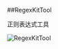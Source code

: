 ##RegexKitTool

正则表达式工具

![RegexKitTool](https://raw.github.com/tracy-e/Tools/master/RegexKitTool/RegexKit.tiff)
